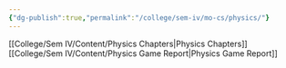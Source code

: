 ```yaml
---
{"dg-publish":true,"permalink":"/college/sem-iv/mo-cs/physics/"}
---
```


[[College/Sem IV/Content/Physics Chapters\|Physics Chapters]]
[[College/Sem IV/Content/Physics Game Report\|Physics Game Report]]
